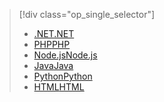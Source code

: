 > [!div class="op_single_selector"]
> * [<span data-ttu-id="c86a6-101">.NET</span><span class="sxs-lookup"><span data-stu-id="c86a6-101">.NET</span></span>](../articles/app-service-web/app-service-web-get-started-dotnet.md)
> * [<span data-ttu-id="c86a6-102">PHP</span><span class="sxs-lookup"><span data-stu-id="c86a6-102">PHP</span></span>](../articles/app-service-web/app-service-web-get-started-php.md)
> * [<span data-ttu-id="c86a6-103">Node.js</span><span class="sxs-lookup"><span data-stu-id="c86a6-103">Node.js</span></span>](../articles/app-service-web/app-service-web-get-started-nodejs.md)
> * [<span data-ttu-id="c86a6-104">Java</span><span class="sxs-lookup"><span data-stu-id="c86a6-104">Java</span></span>](../articles/app-service-web/app-service-web-get-started-java.md)
> * [<span data-ttu-id="c86a6-105">Python</span><span class="sxs-lookup"><span data-stu-id="c86a6-105">Python</span></span>](../articles/app-service-web/app-service-web-get-started-python.md)
> * [<span data-ttu-id="c86a6-106">HTML</span><span class="sxs-lookup"><span data-stu-id="c86a6-106">HTML</span></span>](../articles/app-service-web/app-service-web-get-started-html.md)
> 
> 

